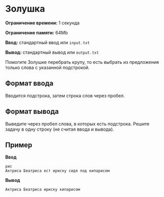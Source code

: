 # Золушка

**Ограничение времени:** 1 секунда

**Ограничение памяти:** 64Mb

**Ввод:** стандартный ввод или `input.txt`

**Вывод:** стандартный вывод или `output.txt`

Помогите Золушке перебрать крупу, то есть выбрать из предложения только слова с указанной подстрокой.

## Формат ввода

Вводится подстрока, затем строка слов через пробел.

## Формат вывода

Выведите через пробел слова, в которых есть подстрока.
Решите задачу в одну строку (не считая ввода и вывода).

## Пример

**Ввод**
```
рис
Актриса Беатриса ест ириску сидя под кипарисом
```

**Вывод**
```
Актриса Беатриса ириску кипарисом
```